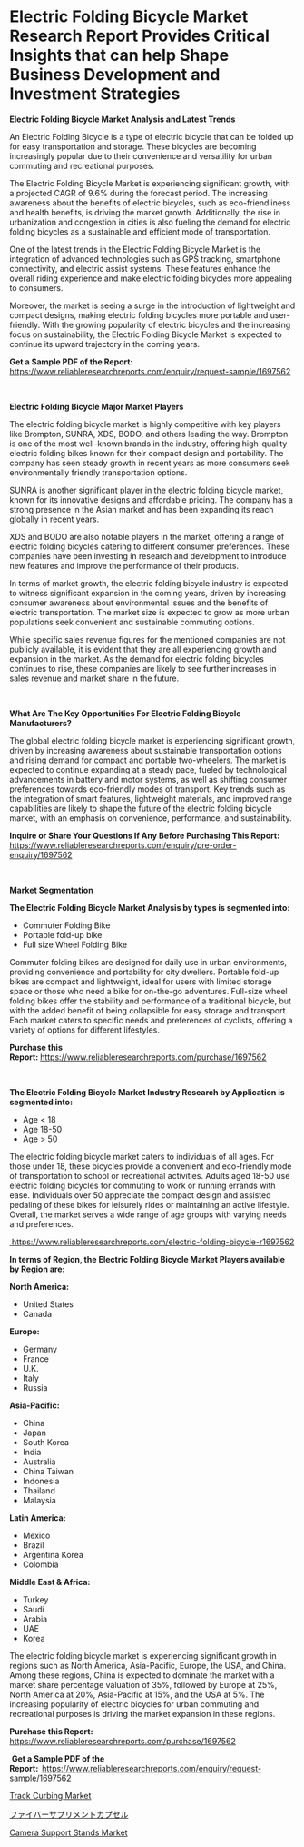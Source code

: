 <p><h1>Electric Folding Bicycle Market Research Report Provides Critical Insights that can help Shape Business Development and Investment Strategies</h1></p><p><strong>Electric Folding Bicycle Market Analysis and Latest Trends</strong></p>
<p><p>An Electric Folding Bicycle is a type of electric bicycle that can be folded up for easy transportation and storage. These bicycles are becoming increasingly popular due to their convenience and versatility for urban commuting and recreational purposes.</p><p>The Electric Folding Bicycle Market is experiencing significant growth, with a projected CAGR of 9.6% during the forecast period. The increasing awareness about the benefits of electric bicycles, such as eco-friendliness and health benefits, is driving the market growth. Additionally, the rise in urbanization and congestion in cities is also fueling the demand for electric folding bicycles as a sustainable and efficient mode of transportation.</p><p>One of the latest trends in the Electric Folding Bicycle Market is the integration of advanced technologies such as GPS tracking, smartphone connectivity, and electric assist systems. These features enhance the overall riding experience and make electric folding bicycles more appealing to consumers.</p><p>Moreover, the market is seeing a surge in the introduction of lightweight and compact designs, making electric folding bicycles more portable and user-friendly. With the growing popularity of electric bicycles and the increasing focus on sustainability, the Electric Folding Bicycle Market is expected to continue its upward trajectory in the coming years.</p></p>
<p><strong>Get a Sample PDF of the Report:&nbsp;</strong> <a href="https://www.reliableresearchreports.com/enquiry/request-sample/1697562">https://www.reliableresearchreports.com/enquiry/request-sample/1697562</a></p>
<p>&nbsp;</p>
<p><strong>Electric Folding Bicycle Major Market Players</strong></p>
<p><p>The electric folding bicycle market is highly competitive with key players like Brompton, SUNRA, XDS, BODO, and others leading the way. Brompton is one of the most well-known brands in the industry, offering high-quality electric folding bikes known for their compact design and portability. The company has seen steady growth in recent years as more consumers seek environmentally friendly transportation options.</p><p>SUNRA is another significant player in the electric folding bicycle market, known for its innovative designs and affordable pricing. The company has a strong presence in the Asian market and has been expanding its reach globally in recent years.</p><p>XDS and BODO are also notable players in the market, offering a range of electric folding bicycles catering to different consumer preferences. These companies have been investing in research and development to introduce new features and improve the performance of their products.</p><p>In terms of market growth, the electric folding bicycle industry is expected to witness significant expansion in the coming years, driven by increasing consumer awareness about environmental issues and the benefits of electric transportation. The market size is expected to grow as more urban populations seek convenient and sustainable commuting options.</p><p>While specific sales revenue figures for the mentioned companies are not publicly available, it is evident that they are all experiencing growth and expansion in the market. As the demand for electric folding bicycles continues to rise, these companies are likely to see further increases in sales revenue and market share in the future.</p></p>
<p>&nbsp;</p>
<p><strong>What Are The Key Opportunities For Electric Folding Bicycle Manufacturers?</strong></p>
<p><p>The global electric folding bicycle market is experiencing significant growth, driven by increasing awareness about sustainable transportation options and rising demand for compact and portable two-wheelers. The market is expected to continue expanding at a steady pace, fueled by technological advancements in battery and motor systems, as well as shifting consumer preferences towards eco-friendly modes of transport. Key trends such as the integration of smart features, lightweight materials, and improved range capabilities are likely to shape the future of the electric folding bicycle market, with an emphasis on convenience, performance, and sustainability.</p></p>
<p><strong>Inquire or Share Your Questions If Any Before Purchasing This Report:</strong> <a href="https://www.reliableresearchreports.com/enquiry/pre-order-enquiry/1697562">https://www.reliableresearchreports.com/enquiry/pre-order-enquiry/1697562</a></p>
<p>&nbsp;</p>
<p><strong>Market Segmentation</strong></p>
<p><strong>The Electric Folding Bicycle Market Analysis by types is segmented into:</strong></p>
<p><ul><li>Commuter Folding Bike</li><li>Portable fold-up bike</li><li>Full size Wheel Folding Bike</li></ul></p>
<p><p>Commuter folding bikes are designed for daily use in urban environments, providing convenience and portability for city dwellers. Portable fold-up bikes are compact and lightweight, ideal for users with limited storage space or those who need a bike for on-the-go adventures. Full-size wheel folding bikes offer the stability and performance of a traditional bicycle, but with the added benefit of being collapsible for easy storage and transport. Each market caters to specific needs and preferences of cyclists, offering a variety of options for different lifestyles.</p></p>
<p><strong>Purchase this Report:&nbsp;</strong><a href="https://www.reliableresearchreports.com/purchase/1697562">https://www.reliableresearchreports.com/purchase/1697562</a></p>
<p>&nbsp;</p>
<p><strong>The Electric Folding Bicycle Market Industry Research by Application is segmented into:</strong></p>
<p><ul><li>Age < 18</li><li>Age 18-50</li><li>Age > 50</li></ul></p>
<p><p>The electric folding bicycle market caters to individuals of all ages. For those under 18, these bicycles provide a convenient and eco-friendly mode of transportation to school or recreational activities. Adults aged 18-50 use electric folding bicycles for commuting to work or running errands with ease. Individuals over 50 appreciate the compact design and assisted pedaling of these bikes for leisurely rides or maintaining an active lifestyle. Overall, the market serves a wide range of age groups with varying needs and preferences.</p></p>
<p><a href="https://www.reliableresearchreports.com/electric-folding-bicycle-r1697562">&nbsp;https://www.reliableresearchreports.com/electric-folding-bicycle-r1697562</a></p>
<p><strong>In terms of Region, the Electric Folding Bicycle Market Players available by Region are:</strong></p>
<p>
    <p> <strong> North America: </strong>
        <ul>
            <li>United States</li>
            <li>Canada</li>
        </ul>
        </p> 
    <p> <strong> Europe: </strong>
        <ul>
            <li>Germany</li>
            <li>France</li>
            <li>U.K.</li>
            <li>Italy</li>
            <li>Russia</li>
        </ul>
        </p> 
    <p> <strong> Asia-Pacific: </strong>
        <ul>
            <li>China</li>
            <li>Japan</li>
            <li>South Korea</li>
            <li>India</li>
            <li>Australia</li>
            <li>China Taiwan</li>
            <li>Indonesia</li>
            <li>Thailand</li>
            <li>Malaysia</li>
        </ul>
        </p> 
    <p> <strong> Latin America: </strong>
        <ul>
            <li>Mexico</li>
            <li>Brazil</li>
            <li>Argentina Korea</li>
            <li>Colombia</li>
        </ul>
        </p> 
    <p> <strong> Middle East & Africa: </strong>
        <ul>
            <li>Turkey</li>
            <li>Saudi</li>
            <li>Arabia</li>
            <li>UAE</li>
            <li>Korea</li>
        </ul>
    </p>
    </p>
<p><p>The electric folding bicycle market is experiencing significant growth in regions such as North America, Asia-Pacific, Europe, the USA, and China. Among these regions, China is expected to dominate the market with a market share percentage valuation of 35%, followed by Europe at 25%, North America at 20%, Asia-Pacific at 15%, and the USA at 5%. The increasing popularity of electric bicycles for urban commuting and recreational purposes is driving the market expansion in these regions.</p></p>
<p><strong>Purchase this Report: </strong><a href="https://www.reliableresearchreports.com/purchase/1697562">https://www.reliableresearchreports.com/purchase/1697562</a></p>
<p>&nbsp;<strong>Get a Sample PDF of the Report:&nbsp;&nbsp;</strong><a href="https://www.reliableresearchreports.com/enquiry/request-sample/1697562">https://www.reliableresearchreports.com/enquiry/request-sample/1697562</a></p>
<p><strong></strong></p>
<p><p><a href="https://github.com/changoleonlaverguenzanoexiste/Market-Research-Report-List-3/blob/main/track-curbing-market.md">Track Curbing Market</a></p><p><a href="https://github.com/one-cool-chick/Market-Research-Report-List-1/blob/main/610936434468.md">ファイバーサプリメントカプセル</a></p><p><a href="https://github.com/tamvrosiya/Market-Research-Report-List-3/blob/main/camera-support-stands-market.md">Camera Support Stands Market</a></p></p>